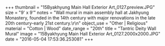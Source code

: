 +++
thumbnail = "15Byakhyung Main Hall Exterior Art_0127.preview.JPG"
size = "9' x 9'"
notes = "Wall mural in main assembly hall at Jakhyung Monastery, founded in the 14th century with major renovations in the late 20th century-early 21st century.\r\n"
object_use = "Other | Religious"
material = "Cotton | Wood"
date_range = "20th"
title = "Tantric Deity Wall Mural"
image = "15Byakhyung Main Hall Exterior Art_0127.2000x2000.JPG"
date = "2016-05-04 17:53:36.253081"
+++
